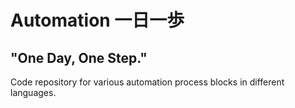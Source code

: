 # Automation 一日一歩
## "One Day, One Step."

Code repository for various automation process blocks in different languages.
